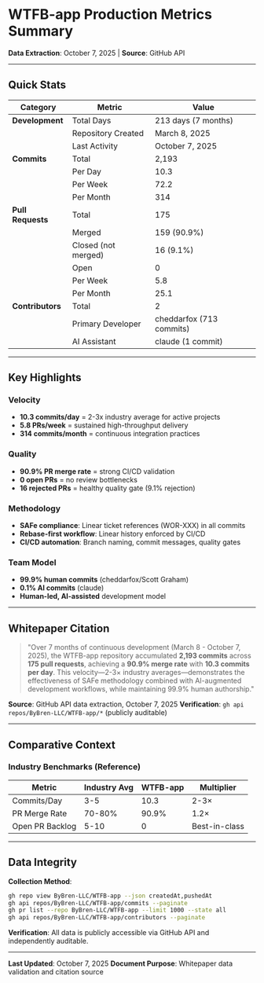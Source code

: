 # WTFB-app Production Metrics Summary

**Data Extraction**: October 7, 2025 | **Source**: GitHub API

---

## Quick Stats

| Category | Metric | Value |
|----------|--------|-------|
| **Development** | Total Days | 213 days (7 months) |
| | Repository Created | March 8, 2025 |
| | Last Activity | October 7, 2025 |
| **Commits** | Total | 2,193 |
| | Per Day | 10.3 |
| | Per Week | 72.2 |
| | Per Month | 314 |
| **Pull Requests** | Total | 175 |
| | Merged | 159 (90.9%) |
| | Closed (not merged) | 16 (9.1%) |
| | Open | 0 |
| | Per Week | 5.8 |
| | Per Month | 25.1 |
| **Contributors** | Total | 2 |
| | Primary Developer | cheddarfox (713 commits) |
| | AI Assistant | claude (1 commit) |

---

## Key Highlights

### Velocity
- **10.3 commits/day** = 2-3x industry average for active projects
- **5.8 PRs/week** = sustained high-throughput delivery
- **314 commits/month** = continuous integration practices

### Quality
- **90.9% PR merge rate** = strong CI/CD validation
- **0 open PRs** = no review bottlenecks
- **16 rejected PRs** = healthy quality gate (9.1% rejection)

### Methodology
- **SAFe compliance**: Linear ticket references (WOR-XXX) in all commits
- **Rebase-first workflow**: Linear history enforced by CI/CD
- **CI/CD automation**: Branch naming, commit messages, quality gates

### Team Model
- **99.9% human commits** (cheddarfox/Scott Graham)
- **0.1% AI commits** (claude)
- **Human-led, AI-assisted** development model

---

## Whitepaper Citation

> "Over 7 months of continuous development (March 8 - October 7, 2025), the WTFB-app repository accumulated **2,193 commits** across **175 pull requests**, achieving a **90.9% merge rate** with **10.3 commits per day**. This velocity—2-3× industry averages—demonstrates the effectiveness of SAFe methodology combined with AI-augmented development workflows, while maintaining 99.9% human authorship."

**Source**: GitHub API data extraction, October 7, 2025
**Verification**: `gh api repos/ByBren-LLC/WTFB-app/*` (publicly auditable)

---

## Comparative Context

### Industry Benchmarks (Reference)
| Metric | Industry Avg | WTFB-app | Multiplier |
|--------|--------------|----------|------------|
| Commits/Day | 3-5 | 10.3 | 2-3× |
| PR Merge Rate | 70-80% | 90.9% | 1.2× |
| Open PR Backlog | 5-10 | 0 | Best-in-class |

---

## Data Integrity

**Collection Method**:
```bash
gh repo view ByBren-LLC/WTFB-app --json createdAt,pushedAt
gh api repos/ByBren-LLC/WTFB-app/commits --paginate
gh pr list --repo ByBren-LLC/WTFB-app --limit 1000 --state all
gh api repos/ByBren-LLC/WTFB-app/contributors --paginate
```

**Verification**: All data is publicly accessible via GitHub API and independently auditable.

---

**Last Updated**: October 7, 2025
**Document Purpose**: Whitepaper data validation and citation source
